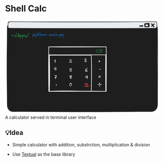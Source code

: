 # Shell Calc

![current plan](./terminal-calculator.png)
A calculator served in terminal user interface

## 💡Idea

- Simple calculator with addition, substrction, multiplication & division

- Use [Textual](https://github.com/textualize/textual) as the base library
